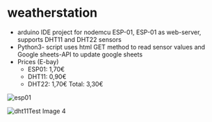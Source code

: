 # weatherstation
- arduino IDE project for nodemcu ESP-01, ESP-01 as web-server, supports DHT11 and DHT22 sensors
- Python3- script uses html GET method to read sensor values and Google sheets-API to update google sheets
- Prices (E-bay)
  - ESP01: 1,70€
  - DHT11: 0,90€
  - DHT22: 1,70€
    Total: 3,30€
    
![esp01](https://github.com/yasperzee/Specs/blob/master/pinouts/esp01_pinout.png)

![dht11Test Image 4](https://github.com/yasperzee/Specs/blob/master/pinouts/DHT11-Pinout.jpg)
